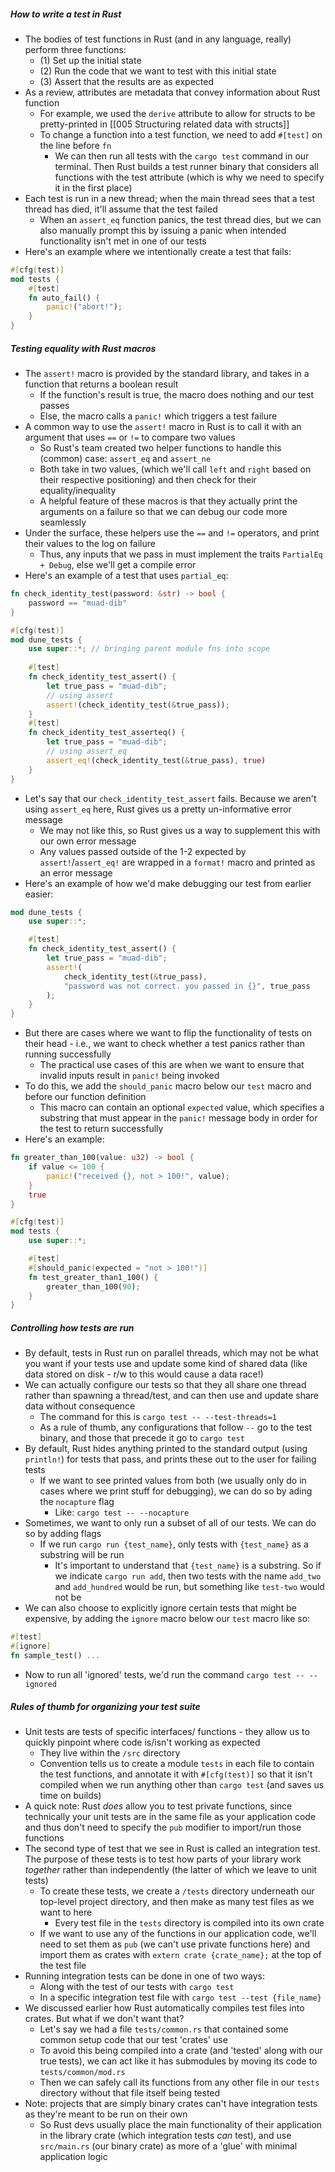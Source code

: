 ##### How to write a test in Rust
- The bodies of test functions in Rust (and in any language, really) perform three functions:
	- (1) Set up the initial state
	- (2) Run the code that we want to test with this initial state
	- (3) Assert that the results are as expected
- As a review, attributes are metadata that convey information about Rust function
	- For example, we used the `derive` attribute to allow for structs to be pretty-printed in [[005 Structuring related data with structs]]
	- To change a function into a test function, we need to add `#[test]` on the line before `fn`
		- We can then run all tests with the `cargo test` command in our terminal. Then Rust builds a test runner binary that considers all functions with the test attribute (which is why we need to specify it in the first place)
- Each test is run in a new thread; when the main thread sees that a test thread has died, it'll assume that the test failed
	- When an `assert_eq` function panics, the test thread dies, but we can also manually prompt this by issuing a panic when intended functionality isn't met in one of our tests
- Here's an example where we intentionally create a test that fails:
```rust
#[cfg(test)]
mod tests {
	#[test]
	fn auto_fail() {
		panic!("abort!");
	}
}
```
##### Testing equality with Rust macros
- The `assert!` macro is provided by the standard library, and takes in a function that returns a boolean result
	- If the function's result is true, the macro does nothing and our test passes
	- Else, the macro calls a `panic!` which triggers a test failure
- A common way to use the `assert!` macro in Rust is to call it with an argument that uses `==` or `!=` to compare two values
	- So Rust's team created two helper functions to handle this (common) case: `assert_eq` and `assert_ne`
	- Both take in two values, (which we'll call `left` and `right` based on their respective positioning) and then check for their equality/inequality
	- A helpful feature of these macros is that they actually print the arguments on a failure so that we can debug our code more seamlessly
- Under the surface, these helpers use the `==` and `!=` operators, and print their values to the log on failure
	- Thus, any inputs that we pass in must implement the traits `PartialEq + Debug`, else we'll get a compile error
- Here's an example of a test that uses `partial_eq`:
```rust
fn check_identity_test(password: &str) -> bool {
	password == "muad-dib"
}

#[cfg(test)]
mod dune_tests {
	use super::*; // bringing parent module fns into scope
	
	#[test]
	fn check_identity_test_assert() {
		let true_pass = "muad-dib";
		// using assert
		assert!(check_identity_test(&true_pass));
	}
	#[test]
	fn check_identity_test_asserteq() {
		let true_pass = "muad-dib";
		// using assert_eq
		assert_eq!(check_identity_test(&true_pass), true)
	}
}
```
- Let's say that our `check_identity_test_assert` fails. Because we aren't using `assert_eq` here, Rust gives us a pretty un-informative error message
	- We may not like this, so Rust gives us a way to supplement this with our own error message
	- Any values passed outside of the 1-2 expected by `assert!`/`assert_eq!` are wrapped in a `format!` macro and printed as an error message
- Here's an example of how we'd make debugging our test from earlier easier:
```rust
mod dune_tests {
	use super::*;

	#[test]
	fn check_identity_test_assert() {
		let true_pass = "muad-dib";
		assert!(
			check_identity_test(&true_pass),
			"password was not correct. you passed in {}", true_pass
		);
	}
}
```
- But there are cases where we want to flip the functionality of tests on their head - i.e., we want to check whether a test panics rather than running successfully
	- The practical use cases of this are when we want to ensure that invalid inputs result in `panic!` being invoked
- To do this, we add the `should_panic` macro below our `test` macro and before our function definition
	- This macro can contain an optional `expected` value, which specifies a substring that must appear in the `panic!` message body in order for the test to return successfully
- Here's an example:
```rust
fn greater_than_100(value: u32) -> bool {
	if value <= 100 {
		panic!("received {}, not > 100!", value);
	}
	true
}

#[cfg(test)]
mod tests {
	use super::*;

	#[test]
	#[should_panic(expected = "not > 100!")]
	fn test_greater_than1_100() {
		greater_than_100(90);
	}
}
```
##### Controlling how tests are run
- By default, tests in Rust run on parallel threads, which may not be what you want if your tests use and update some kind of shared data (like data stored on disk - r/w to this would cause a data race!)
- We can actually configure our tests so that they all share one thread rather than spawning a thread/test, and can then use and update share data without consequence
	- The command for this is `cargo test -- --test-threads=1`
	- As a rule of thumb, any configurations that follow `--` go to the test binary, and those that precede it go to `cargo test`
- By default, Rust hides anything printed to the standard output (using `println!`) for tests that pass, and prints these out to the user for failing tests
	- If we want to see printed values from both (we usually only do in cases where we print stuff for debugging), we can do so by ading the `nocapture` flag
		- Like: `cargo test -- --nocapture`
- Sometimes, we want to only run a subset of all of our tests. We can do so by adding flags
	- If we run `cargo run {test_name}`, only tests with `{test_name}` as a substring will be run
		- It's important to understand that `{test_name}` is a substring. So if we indicate `cargo run add`, then two tests with the name `add_two` and `add_hundred` would be run, but something like `test-two` would not be
- We can also choose to explicitly ignore certain tests that might be expensive, by adding the `ignore` macro below our `test` macro like so:
```rust
#[test]
#[ignore]
fn sample_test() ...
```
- Now to run all 'ignored' tests, we'd run the command `cargo test -- --ignored`
##### Rules of thumb for organizing your test suite
- Unit tests are tests of specific interfaces/ functions - they allow us to quickly pinpoint where code is/isn't working as expected
	- They live within the `/src` directory
	- Convention tells us to create a module `tests` in each file to contain the test functions, and annotate it with `#[cfg(test)]` so that it isn't compiled when we run anything other than `cargo test` (and saves us time on builds)
- A quick note: Rust *does* allow you to test private functions, since technically your unit tests are in the same file as your application code and thus don't need to specify the `pub` modifier to import/run those functions
- The second type of test that we see in Rust is called an integration test. The purpose of these tests is to test how parts of your library work *together* rather than independently (the latter of which we leave to unit tests)
	- To create these tests, we create a `/tests` directory underneath our top-level project directory, and then make as many test files as we want to here
		- Every test file in the `tests` directory is compiled into its own crate
	- If we want to use any of the functions in our application code, we'll need to set them as `pub` (we can't use private functions here) and import them as crates with `extern crate {crate_name};` at the top of the test file
- Running integration tests can be done in one of two ways:
	- Along with the test of our tests with `cargo test`
	- In a specific integration test file with `cargo test --test {file_name}`
- We discussed earlier how Rust automatically compiles test files into crates. But what if we don't want that?
	- Let's say we had a file `tests/common.rs` that contained some common setup code that our test 'crates' use
	- To avoid this being compiled into a crate (and 'tested' along with our true tests), we can act like it has submodules by moving its code to `tests/common/mod.rs`
	- Then we can safely call its functions from any other file in our `tests` directory without that file itself being tested
- Note: projects that are simply binary crates can't have integration tests as they're meant to be run on their own
	- So Rust devs usually place the main functionality of their application in the library crate (which integration tests *can* test), and use `src/main.rs` (our binary crate) as more of a 'glue' with minimal application logic
	